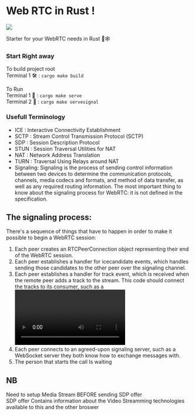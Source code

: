 # Web RTC in Rust !
![](https://devopedia.org/images/article/39/4276.1518788244.png)

Starter for your WebRTC needs in Rust 🦀🕸

### Start Right away
To build project root  
Terminal 1 🛠 : `cargo make build`  
  
  
To Run  
Terminal 1 🚀 : `cargo make serve`  
Terminal 2 🔌 : `cargo make servesignal`



### Usefull Terminology
- ICE  : Interactive Connectivity Establishment
- SCTP : Stream Control Transmission Protocol (SCTP)
- SDP  : Session Description Protocol
- STUN : Session Traversal Utilities for NAT
- NAT  : Network Address Translation
- TURN : Traversal Using Relays around NAT
- Signaling: Signaling is the process of sending control information between two devices to determine the communication protocols, channels, media codecs and formats, and method of data transfer, as well as any required routing information. The most important thing to know about the signaling process for WebRTC: it is not defined in the specification.


## The signaling process:
There's a sequence of things that have to happen in order to make it possible to begin a WebRTC session:
1. Each peer creates an RTCPeerConnection object representing their end of the WebRTC session.
2. Each peer establishes a handler for icecandidate events, which handles sending those candidates to the other peer over the signaling channel.
3. Each peer establishes a handler for track event, which is received when the remote peer adds a track to the stream. This code should connect the tracks to its consumer, such as a <video> element.
4. Each peer connects to an agreed-upon signaling server, such as a WebSocket server they both know how to exchange messages with.
5. The person that starts the call Is waiting 


## NB 
Need to setup Media Stream BEFORE sending SDP offer  
SDP offer Contains information about the Video Streamming technologies available to this and the other broswer
